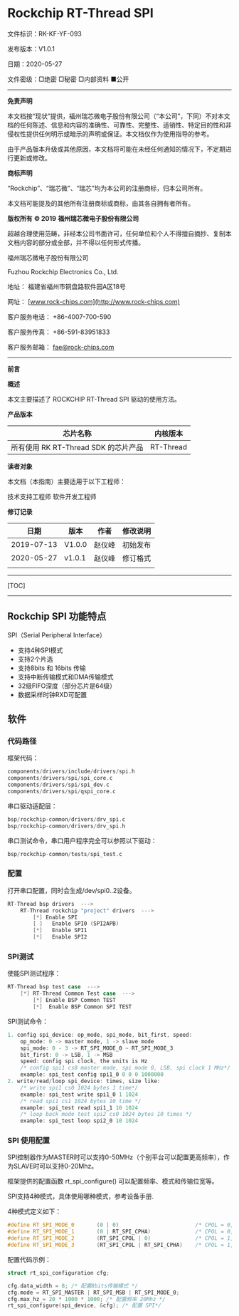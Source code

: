 # Rockchip RT-Thread SPI

文件标识：RK-KF-YF-093

发布版本：V1.0.1

日期：2020-05-27

文件密级：□绝密   □秘密   □内部资料   ■公开

---

**免责声明**

本文档按“现状”提供，福州瑞芯微电子股份有限公司（“本公司”，下同）不对本文档的任何陈述、信息和内容的准确性、可靠性、完整性、适销性、特定目的性和非侵权性提供任何明示或暗示的声明或保证。本文档仅作为使用指导的参考。

由于产品版本升级或其他原因，本文档将可能在未经任何通知的情况下，不定期进行更新或修改。

**商标声明**

“Rockchip”、“瑞芯微”、“瑞芯”均为本公司的注册商标，归本公司所有。

本文档可能提及的其他所有注册商标或商标，由其各自拥有者所有。

**版权所有** **© 2019** **福州瑞芯微电子股份有限公司**

超越合理使用范畴，非经本公司书面许可，任何单位和个人不得擅自摘抄、复制本文档内容的部分或全部，并不得以任何形式传播。

福州瑞芯微电子股份有限公司

Fuzhou Rockchip Electronics Co., Ltd.

地址：     福建省福州市铜盘路软件园A区18号

网址：     [www.rock-chips.com](http://www.rock-chips.com)

客户服务电话： +86-4007-700-590

客户服务传真： +86-591-83951833

客户服务邮箱： [fae@rock-chips.com](mailto:fae@rock-chips.com)

---

**前言**

**概述**

本文主要描述了 ROCKCHIP RT-Thread SPI 驱动的使用方法。

**产品版本**

| **芯片名称**                          | **内核版本** |
| ------------------------------------- | ------------ |
| 所有使用 RK RT-Thread  SDK 的芯片产品 | RT-Thread    |

**读者对象**

本文档（本指南）主要适用于以下工程师：

技术支持工程师
软件开发工程师

**修订记录**

| **日期**   | **版本** | **作者** | **修改说明** |
| ---------- | -------- | -------- | ------------ |
| 2019-07-13 | V1.0.0   | 赵仪峰   | 初始发布     |
| 2020-05-27 | v1.0.1   | 赵仪峰   | 修订格式     |
|            |          |          |              |

---

[TOC]

---

## Rockchip SPI 功能特点

SPI（Serial Peripheral Interface）

* 支持4种SPI模式
* 支持2个片选
* 支持8bits 和 16bits 传输
* 支持中断传输模式和DMA传输模式
* 32级FIFO深度（部分芯片是64级）
* 数据采样时钟RXD可配置

## 软件

### 代码路径

框架代码：

```c
components/drivers/include/drivers/spi.h
components/drivers/spi/spi_core.c
components/drivers/spi/spi_dev.c
components/drivers/spi/qspi_core.c
```

串口驱动适配层：

```c
bsp/rockchip-common/drivers/drv_spi.c
bsp/rockchip-common/drivers/drv_spi.h
```

串口测试命令，串口用户程序完全可以参照以下驱动：

```c
bsp/rockchip-common/tests/spi_test.c
```

### 配置

打开串口配置，同时会生成/dev/spi0..2设备。

```c
RT-Thread bsp drivers  --->
    RT-Thread rockchip "project" drivers  --->
        [*] Enable SPI
        [ ]   Enable SPI0 (SPI2APB)
        [*]   Enable SPI1
        [*]   Enable SPI2
```

### SPI测试

使能SPI测试程序：

```c
RT-Thread bsp test case  --->
    [*] RT-Thread Common Test case  --->
    	[*] Enable BSP Common TEST
		[*]  Enable BSP Common SPI TEST
```

SPI测试命令：

```c
1. config spi_device: op_mode, spi_mode, bit_first, speed:
	op_mode: 0 -> master mode, 1 -> slave mode
	spi_mode: 0 - 3 -> RT_SPI_MODE_0 ~ RT_SPI_MODE_3
	bit_first: 0 -> LSB, 1 -> MSB
	speed: config spi clock, the units is Hz
	/* config spi1 cs0 master mode, spi mode 0, LSB, spi clock 1 MHz*/
	example: spi_test config spi1_0 0 0 0 1000000
2. write/read/loop spi_device: times, size like:
	/* write spi1 cs0 1024 bytes 1 time*/
	example: spi_test write spi1_0 1 1024
	/* read spi1 cs1 1024 bytes 10 time */
	example: spi_test read spi1_1 10 1024
	/* loop back mode test spi2 cs0 1024 bytes 10 times */
	example: spi_test loop spi2_0 10 1024
```

### SPI 使用配置

SPI控制器作为MASTER时可以支持0-50MHz（个别平台可以配置更高频率），作为SLAVE时可以支持0-20Mhz。

框架提供的配置函数 rt_spi_configure() 可以配置频率、模式和传输位宽等。

SPI支持4种模式，具体使用哪种模式，参考设备手册.

4种模式定义如下：

```c
#define RT_SPI_MODE_0       (0 | 0)                        /* CPOL = 0, CPHA = 0 */
#define RT_SPI_MODE_1       (0 | RT_SPI_CPHA)              /* CPOL = 0, CPHA = 1 */
#define RT_SPI_MODE_2       (RT_SPI_CPOL | 0)              /* CPOL = 1, CPHA = 0 */
#define RT_SPI_MODE_3       (RT_SPI_CPOL | RT_SPI_CPHA)    /* CPOL = 1, CPHA = 1 */
```

配置代码示例：

```c
struct rt_spi_configuration cfg;

cfg.data_width = 8; /* 配置8bits传输模式 */
cfg.mode = RT_SPI_MASTER | RT_SPI_MSB | RT_SPI_MODE_0;
cfg.max_hz = 20 * 1000 * 1000; /* 配置频率 20Mhz */
rt_spi_configure(spi_device, &cfg); /* 配置 SPI*/
```